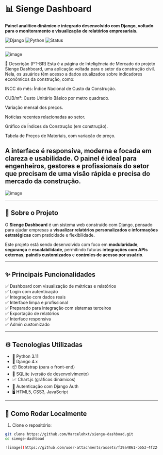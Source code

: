 # 📊 Sienge Dashboard

**Painel analítico dinâmico e integrado desenvolvido com Django, voltado para o monitoramento e visualização de relatórios empresariais.**

![Django](https://img.shields.io/badge/Django-4.x-green?style=flat-square&logo=django)
![Python](https://img.shields.io/badge/Python-3.11-blue?style=flat-square&logo=python)
![Status](https://img.shields.io/badge/status-em%20desenvolvimento-yellow?style=flat-square)

---

![image](https://github.com/user-attachments/assets/af487ed4-b390-468a-a58e-51a51e90c582)

🧾 Descrição (PT-BR)
Esta é a página de Inteligência de Mercado do projeto Sienge Dashboard, uma aplicação voltada para o setor da construção civil. Nela, os usuários têm acesso a dados atualizados sobre indicadores econômicos da construção, como:

INCC do mês: Índice Nacional de Custo da Construção.

CUB/m²: Custo Unitário Básico por metro quadrado.

Variação mensal dos preços.

Notícias recentes relacionadas ao setor.

Gráfico de Índices da Construção (em construção).

Tabela de Preços de Materiais, com variação de preço.

A interface é responsiva, moderna e focada em clareza e usabilidade. O painel é ideal para engenheiros, gestores e profissionais do setor que precisam de uma visão rápida e precisa do mercado da construção.
---

![image](https://github.com/user-attachments/assets/fb263fb9-109f-46f2-8bc9-8592f66c5798)


---

## 🧠 Sobre o Projeto

O **Sienge Dashboard** é um sistema web construído com Django, pensado para ajudar empresas a **visualizar relatórios personalizados e informações estratégicas** com praticidade e flexibilidade.  

Este projeto está sendo desenvolvido com foco em **modularidade**, **segurança** e **escalabilidade**, permitindo futuras **integrações com APIs externas**, **painéis customizados** e **controles de acesso por usuário**.

---

## ✨ Principais Funcionalidades

✅ Dashboard com visualização de métricas e relatórios  
✅ Login com autenticação  
✅ Integração com dados reais  
✅ Interface limpa e profissional  
✅ Preparado para integração com sistemas terceiros  
✅ Exportação de relatórios  
✅ Interface responsiva  
✅ Admin customizado

---

## ⚙️ Tecnologias Utilizadas

- 🐍 Python 3.11  
- 🌱 Django 4.x  
- 📦 Bootstrap (para o front-end)  
- 🧰 SQLite (versão de desenvolvimento)  
- 📈 Chart.js (gráficos dinâmicos)  
- 🔐 Autenticação com Django Auth  
- 🖥️ HTML5, CSS3, JavaScript

---

## 🚀 Como Rodar Localmente

1. Clone o repositório:

```bash
git clone https://github.com/Marcelohxt/sienge-dashboad.git
cd sienge-dashboad

![image](https://github.com/user-attachments/assets/f39a4861-b553-4f22-9bf2-0814c6dbe2e6)




